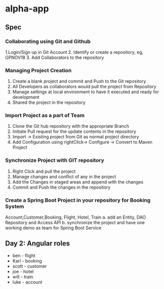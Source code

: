 # alpha-app


## Spec

### Collaborating using Git and Github
1.Login/Sign up in Git Account
2. Identify or create a repository, eg, GPNOV18
3. Add Collaborators to the repository

### Managing Project Creation
1. Create a blank project and commit and Push to the Git repository
2. All Developers as collaborators would pull the project from Repository
3. Manage settings at local environment to have it executed and ready for development
4. Shared the project in the repository

### Import Project as a part of Team
1. Clone the Git hub repository with the appropriate Branch
2. Initiate Pull request for the update contents in the repository
3. Import -> Existing project from Git as normal project directory
4. Add Configuration using rightClick-> Configure -> Convert to Maven Project

### Synchronize Project with GIT repository
1. Right Click and pull the project
2. Manage changes and conflict of any in the project
3. Add the Changes in staged areas and append with the changes 
4. Commit and Push the changes in the repository


### Create a Spring Boot Project in your repository for Booking System
Account,Customer,Booking, Flight, Hotel, Train 
a. add an Entity, DAO Repository and Access API
b. synchronize the project and have one working demo as team for Spring Boot Service

## Day 2: Angular roles

* ben  - flight
* Karl - booking
* scott - customer
* joe - hotel
* will - train
* luke - account